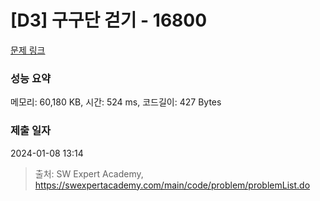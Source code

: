 # [D3] 구구단 걷기 - 16800 

[문제 링크](https://swexpertacademy.com/main/code/problem/problemDetail.do?contestProbId=AYaf9W8afyMDFAQ9) 

### 성능 요약

메모리: 60,180 KB, 시간: 524 ms, 코드길이: 427 Bytes

### 제출 일자

2024-01-08 13:14



> 출처: SW Expert Academy, https://swexpertacademy.com/main/code/problem/problemList.do